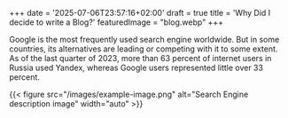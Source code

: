 +++
date = '2025-07-06T23:57:16+02:00'
draft = true
title = 'Why Did I decide to write a Blog?'
featuredImage = "blog.webp"
+++


Google is the most frequently used search engine worldwide. But in some countries, its alternatives are leading or competing with it to some extent. As of the last quarter of 2023, more than 63 percent of internet users in Russia used Yandex, whereas Google users represented little over 33 percent.

{{< figure src="/images/example-image.png" alt="Search Engine description image" width="auto" >}}